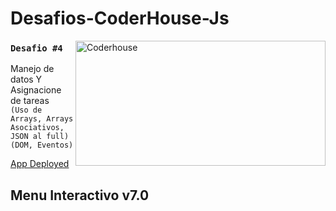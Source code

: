 # Desafios-CoderHouse-Js

<img align="right" alt="Coderhouse" height="200" width="400" src="https://concentrika.ucentral.edu.co/wp-content/uploads/2021/11/coderhouse-logo.png">

### `Desafio #4`

Manejo de datos Y Asignacione de tareas \
``(Uso de Arrays, Arrays Asociativos, JSON al full)``
``(DOM, Eventos)``


[App Deployed](https://stivendz.github.io/Desafios-CoderHouse-Js/)

## Menu Interactivo v7.0
